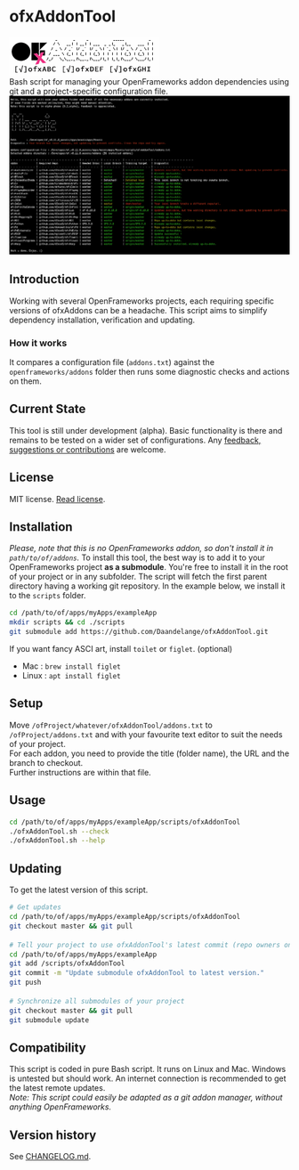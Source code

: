 ofxAddonTool
============
![ofxAddonTool](./ofxaddons_thumbnail.png)  
Bash script for managing your OpenFrameworks addon dependencies using git and a project-specific configuration file.  
![ofxAddonTool Screenshot](./ofxAddonTool_screenshot.png)  

Introduction
------------
Working with several OpenFrameworks projects, each requiring specific versions of ofxAddons can be a headache. This script aims to simplify dependency installation, verification and updating.  

### How it works
It compares a configuration file (`addons.txt`) against the `openframeworks/addons` folder then runs some diagnostic checks and actions on them.

Current State
-------------
This tool is still under development (alpha). Basic functionality is there and remains to be tested on a wider set of configurations.
Any [feedback, suggestions or contributions](https://github.com/Daandelange/ofxAddonTool/issues) are welcome.

License
-------
MIT license. [Read license](./LICENSE.md).

Installation
------------
*Please, note that this is no OpenFrameworks addon, so don't install it in `path/to/of/addons`.*
To install this tool, the best way is to add it to your OpenFrameworks project **as a submodule**.
You're free to install it in the root of your project or in any subfolder. The script will fetch the first parent directory having a working git repository.
In the example below, we install it to the `scripts` folder.
````bash
cd /path/to/of/apps/myApps/exampleApp
mkdir scripts && cd ./scripts
git submodule add https://github.com/Daandelange/ofxAddonTool.git
````

If you want fancy ASCI art, install `toilet` or `figlet`. (optional)
- Mac : `brew install figlet`
- Linux : `apt install figlet`

Setup
-----
Move `/ofProject/whatever/ofxAddonTool/addons.txt` to `/ofProject/addons.txt` and with your favourite text editor to suit the needs of your project.  
For each addon, you need to provide the title (folder name), the URL and the branch to checkout.  
Further instructions are within that file.  

Usage
-----
````bash
cd /path/to/of/apps/myApps/exampleApp/scripts/ofxAddonTool
./ofxAddonTool.sh --check
./ofxAddonTool.sh --help
````

Updating
--------
To get the latest version of this script.
````bash
# Get updates
cd /path/to/of/apps/myApps/exampleApp/scripts/ofxAddonTool
git checkout master && git pull

# Tell your project to use ofxAddonTool's latest commit (repo owners only)
cd /path/to/of/apps/myApps/exampleApp
git add /scripts/ofxAddonTool
git commit -m "Update submodule ofxAddonTool to latest version."
git push

# Synchronize all submodules of your project
git checkout master && git pull
git submodule update
````

Compatibility
-------------
This script is coded in pure Bash script. It runs on Linux and Mac. Windows is untested but should work.
An internet connection is recommended to get the latest remote updates.  
*Note: This script could easily be adapted as a git addon manager, without anything OpenFrameworks.*


Version history
---------------
See [CHANGELOG.md](./CHANGELOG.md).

